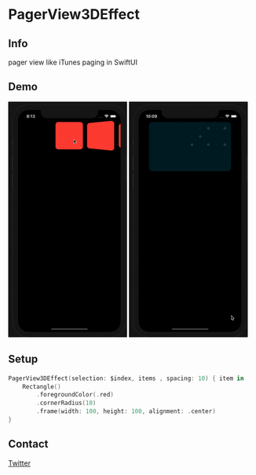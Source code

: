 # PagerView3DEffect
## Info
pager view like iTunes paging in SwiftUI 
## Demo
![](gifFile@.gif)
![](gifFile1.gif)
## Setup

```swift
PagerView3DEffect(selection: $index, items , spacing: 10) { item in
    Rectangle()
        .foregroundColor(.red)
        .cornerRadius(10)
        .frame(width: 100, height: 100, alignment: .center)         
}
```
## Contact

[Twitter](https://www.twitter.com/ATMasoumi)
